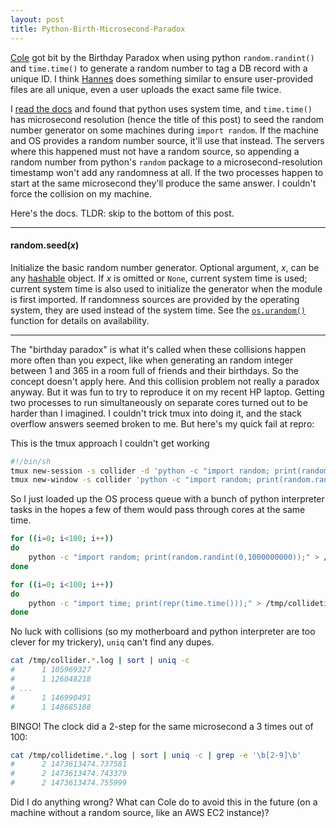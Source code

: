 ```yaml
---
layout: post
title: Python-Birth-Microsecond-Paradox
---
```


[Cole](http://uglyboxer.github.io/) got bit by the Birthday Paradox when using python `random.randint()` and `time.time()` to generate a random number to tag a DB record with a unique ID. I think [Hannes](http://hanneshapke.github.io/) does something similar to ensure user-provided files are all unique, even a user uploads the exact same file twice.

I [read the docs](https://docs.python.org/2/library/random.html) and found that python uses system time, and `time.time()` has microsecond resolution (hence the title of this post) to seed the random number generator on some machines during `import random`. If the machine and OS provides a random number source, it'll use that instead. The servers where this happened must not have a random source, so appending a random number from python's `random` package to a microsecond-resolution timestamp won't add any randomness at all. If the two processes happen to start at the same microsecond they'll produce the same answer. I couldn't force the collision on my machine.

Here's the docs. TLDR: skip to the bottom of this post.

---------------------------

#### random.seed(*x*)

Initialize the basic random number generator. Optional argument, *x*, can be any [hashable](https://docs.python.org/2/glossary.html#term-hashable) object. If *x* is omitted or `None`, current system time is used; current system time is also used to initialize the generator when the module is first imported.  If randomness sources are provided by the operating system, they are used instead of the system time. See the [`os.urandom()`](https://docs.python.org/2/os.html#os.urandom) function for details on availability.

---------------------------

The "birthday paradox" is what it's called when these collisions happen more often than you expect, like when generating an random integer between 1 and 365 in a room full of friends and their birthdays. So the concept doesn't apply here. And this collision problem not really a paradox anyway. But it was fun to try to reproduce it on my recent HP laptop. Getting two processes to run simultaneously on separate cores turned out to be harder than I imagined. I couldn't trick tmux into doing it, and the stack overflow answers seemed broken to me. But here's my quick fail at repro:

This is the tmux approach I couldn't get working

```bash
#!/bin/sh 
tmux new-session -s collider -d 'python -c "import random; print(random.randint(0,1000000000));"'
tmux new-window -s collider 'python -c "import random; print(random.randint(0,1000000000));"'
```

So I just loaded up the OS process queue with a bunch of python interpreter tasks in the hopes a few of them would pass through cores at the same time.

```bash
for ((i=0; i<100; i++))
do 
    python -c "import random; print(random.randint(0,1000000000));" > /tmp/collider.${i}.log &
done

for ((i=0; i<100; i++))
do 
    python -c "import time; print(repr(time.time()));" > /tmp/collidetime.${i}.log &
done
```

No luck with collisions (so my motherboard and python interpreter are too clever for my trickery), `uniq` can't find any dupes.

```bash
cat /tmp/collider.*.log | sort | uniq -c
#      1 105969327
#      1 126048218
# ...
#      1 146990491
#      1 148685188
```

BINGO! The clock did a 2-step for the same microsecond a 3 times out of 100:

```bash
cat /tmp/collidetime.*.log | sort | uniq -c | grep -e '\b[2-9]\b'
#      2 1473613474.737581
#      2 1473613474.743379
#      2 1473613474.755999
```

Did I do anything wrong?  What can Cole do to avoid this in the future (on a machine without a random source, like an AWS EC2 instance)?
